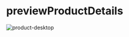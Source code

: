 # previewProductDetails
![product-desktop](https://user-images.githubusercontent.com/100795687/217956640-d494e3a0-9f16-4fc8-9d81-062770e3098a.png)
